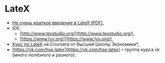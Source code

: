 # LateX

* [Не очень краткое введение в LateX (PDF)](http://zelmanov.ptep-online.com/ctan/lshort_russian.pdf),
* IDE:
    * [http://www.texstudio.org/](http://www.texstudio.org/), 
    * [https://www.lyx.org/](https://www.lyx.org/),
* [Курс по LateX](https://www.coursera.org/course/latex) на Coursera от Высшей Школы Экономики*,
* [https://vk.com/hse.latex](https://vk.com/hse.latex) – группа курса vk  (много полезного и разного).

